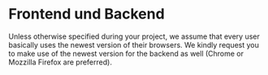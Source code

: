 # Frontend und Backend

Unless otherwise specified during your project, we assume that every user basically uses the newest version of their browsers. We kindly request you to make use of the newest version for the backend as well (Chrome or Mozzilla Firefox are preferred).